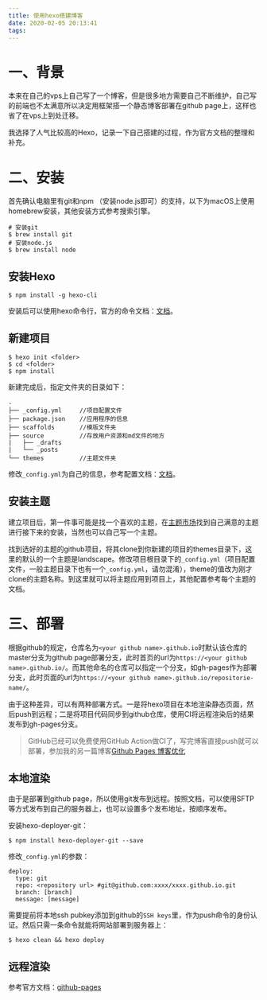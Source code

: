 ```yaml
---
title: 使用hexo搭建博客
date: 2020-02-05 20:13:41
tags:
---
```


# 一、背景

本来在自己的vps上自己写了一个博客，但是很多地方需要自己不断维护，自己写的前端也不太满意所以决定用框架搭一个静态博客部署在github page上，这样也省了在vps上到处迁移。

我选择了人气比较高的Hexo，记录一下自己搭建的过程，作为官方文档的整理和补充。

<!-- more --> 

# 二、安装

首先确认电脑里有git和npm （安装node.js即可）的支持，以下为macOS上使用homebrew安装，其他安装方式参考搜索引擎。

```shell
# 安装git
$ brew install git
# 安装node.js
$ brew install node
```

## 安装Hexo

```shell
$ npm install -g hexo-cli
```

安装后可以使用hexo命令行，官方的命令文档：[文档](https://hexo.io/zh-cn/docs/commands)。

## 新建项目

```shell
$ hexo init <folder>
$ cd <folder>
$ npm install
```

新建完成后，指定文件夹的目录如下：

```shell
.
├── _config.yml     //项目配置文件
├── package.json    //应用程序的信息
├── scaffolds       //模版文件夹
├── source          //存放用户资源和md文件的地方
|   ├── _drafts
|   └── _posts
└── themes          //主题文件夹
```

修改`_config.yml`为自己的信息，参考配置文档：[文档](https://hexo.io/zh-cn/docs/configuration)。

## 安装主题

建立项目后，第一件事可能是找一个喜欢的主题，在[主题市场](https://hexo.io/themes/)找到自己满意的主题进行接下来的安装，当然也可以自己写一个主题。

找到选好的主题的github项目，将其clone到你新建的项目的themes目录下，这里的默认的一个主题是landscape。修改项目根目录下的`_config.yml`（项目配置文件，一般主题目录下也有一个`_config.yml`，请勿混淆），theme的值改为刚才clone的主题名称。到这里就可以将主题应用到项目上，其他配置参考每个主题的文档。

# 三、部署

根据github的规定，仓库名为`<your github name>.github.io`时默认该仓库的master分支为github page部署分支，此时首页的url为`https://<your github name>.github.io/`。而其他命名的仓库可以指定一个分支，如gh-pages作为部署分支，此时页面的url为`https://<your github name>.github.io/repositorie-name/`。

由于这种差异，可以有两种部署方式。一是将hexo项目在本地渲染静态页面，然后push到远程；二是将项目代码同步到github仓库，使用CI将远程渲染后的结果发布到gh-pages分支。

> GitHub已经可以免费使用GitHub Action做CI了，写完博客直接push就可以部署，参加我的另一篇博客[Github Pages 博客优化](https://marwin.cn/2021/09/02/Github%20Pages%E5%8D%9A%E5%AE%A2%E4%BC%98%E5%8C%96/)

## 本地渲染

由于是部署到github page，所以使用git发布到远程。按照文档，可以使用SFTP等方式发布到自己的服务器上，也可以设置多个发布地址，按顺序发布。

安装hexo-deployer-git：

```shell
$ npm install hexo-deployer-git --save
```

修改`_config.yml`的参数：

```shell
deploy:
  type: git
  repo: <repository url> #git@github.com:xxxx/xxxx.github.io.git
  branch: [branch]
  message: [message]
```

需要提前将本地ssh pubkey添加到github的`SSH keys`里，作为push命令的身份认证。然后只需一条命令就能将网站部署到服务器上：

```shell
$ hexo clean && hexo deploy
```

## 远程渲染

参考官方文档：[github-pages](https://hexo.io/zh-cn/docs/github-pages)

